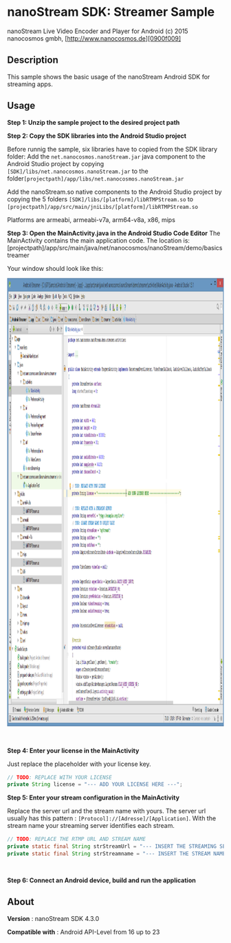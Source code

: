 # nanoStream SDK: Streamer Sample

nanoStream Live Video Encoder and Player for Android
(c) 2015 nanocosmos gmbh, [http://www.nanocosmos.de][0900f009]



## Description

This sample shows the basic usage of the nanoStream Android SDK for streaming apps.

## Usage

**Step 1: Unzip the sample project to the desired project path**

**Step 2: Copy the SDK libraries into the Android Studio project**

Before runnig the sample, six libraries have to copied from the SDK library folder:
Add the ``net.nanocosmos.nanoStream.jar`` java component to the Android Studio project by copying ``[SDK]/libs/net.nanocosmos.nanoStream.jar`` to the folder``[projectpath]/app/libs/net.nanocosmos.nanoStream.jar``

Add the nanoStream.so native components to the Android Studio project by copying the 5 folders ``[SDK]/libs/[platform]/libRTMPStream.so`` to
``[projectpath]/app/src/main/jniLibs/[platform]/libRTMPStream.so``

Platforms are armeabi, armeabi-v7a, arm64-v8a, x86, mips

**Step 3: Open the MainActivity.java in the Android Studio Code Editor**
The MainActivity contains the main application code. The location is:
[projectpath]/app/src/main/java/net/nanocosmos/nanoStream/demo/basicstreamer

Your window should look like this:

<img class="alignnone wp-image-426 size-full" src="img/android_sample_streamer_studio.png" alt="Git-Android-Streamer" width="1544" height="1040" />

&nbsp;

**Step 4: Enter your license in the MainActivity**

Just replace the placeholder with your license key.
```java
// TODO: REPLACE WITH YOUR LICENSE
private String license = "--- ADD YOUR LICENSE HERE ---";
```
**Step 5: Enter your stream configuration in the MainActivity**

Replace the server url and the stream name with yours.
The server url usually has this pattern : `[Protocol]://[Adresse]/[Application]`.
With the stream name your streaming server identifies each stream.
```java
// TODO: REPLACE THE RTMP URL AND STREAM NAME
private static final String strStreamUrl = "--- INSERT THE STREAMING SERVER URL ---";
private static final String strStreamname = "--- INSERT THE STREAM NAME OR FILE NAME ---";
```
&nbsp;

**Step 6: Connect an Android device, build and run the application**

## About

**Version** : nanoStream SDK 4.3.0

**Compatible with** : Android API-Level from 16 up to 23


  [0900f009]: http://www.nanocosmos.de "nanocosmos Website"
